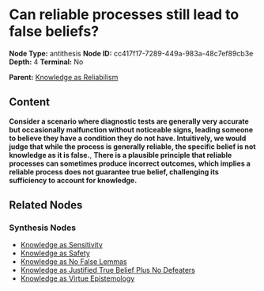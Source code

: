 # Can reliable processes still lead to false beliefs?

**Node Type:** antithesis
**Node ID:** cc417f17-7289-449a-983a-48c7ef89cb3e
**Depth:** 4
**Terminal:** No

**Parent:** [Knowledge as Reliabilism](knowledge-as-reliabilism-synthesis-7394a698-a878-4639-a841-a8d879499b49.md)

## Content

**Consider a scenario where diagnostic tests are generally very accurate but occasionally malfunction without noticeable signs, leading someone to believe they have a condition they do not have. Intuitively, we would judge that while the process is generally reliable, the specific belief is not knowledge as it is false.**, **There is a plausible principle that reliable processes can sometimes produce incorrect outcomes, which implies a reliable process does not guarantee true belief, challenging its sufficiency to account for knowledge.**

## Related Nodes

### Synthesis Nodes

- [Knowledge as Sensitivity](knowledge-as-sensitivity-synthesis-552cba42-8aea-486c-9cac-af644553a94e.md)
- [Knowledge as Safety](knowledge-as-safety-synthesis-4bc47f50-82f5-4548-9944-e4cf58aee868.md)
- [Knowledge as No False Lemmas](knowledge-as-no-false-lemmas-synthesis-fb68e31c-7936-4043-a789-4f7a8ec89be7.md)
- [Knowledge as Justified True Belief Plus No Defeaters](knowledge-as-justified-true-belief-plus-no-defeaters-synthesis-78a7e1ba-911e-47d5-838f-c5b9432484ec.md)
- [Knowledge as Virtue Epistemology](knowledge-as-virtue-epistemology-synthesis-85cb0d00-b7e4-495d-8727-b80bd4f0e12c.md)
